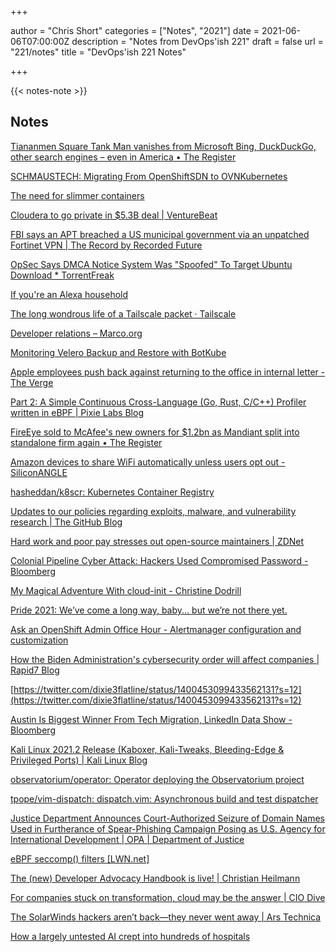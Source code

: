 +++

author = "Chris Short"
categories = ["Notes", "2021"]
date = 2021-06-06T07:00:00Z
description = "Notes from DevOps'ish 221"
draft = false
url = "221/notes"
title = "DevOps'ish 221 Notes"

+++

{{< notes-note >}}

## Notes

[Tiananmen Square Tank Man vanishes from Microsoft Bing, DuckDuckGo, other search engines – even in America • The Register](https://www.theregister.com/2021/06/04/search_engine_tiananmen/)

[SCHMAUSTECH: Migrating From OpenShiftSDN to OVNKubernetes](https://schmaustech.blogspot.com/2021/06/migrating-from-openshiftsdn-to.html)

[The need for slimmer containers](https://iximiuz.com/en/posts/thick-container-vulnerabilities/)

[Cloudera to go private in $5.3B deal | VentureBeat](https://venturebeat.com/2021/06/01/cloudera-to-go-private-in-5-3b-deal/)

[FBI says an APT breached a US municipal government via an unpatched Fortinet VPN | The Record by Recorded Future](https://therecord.media/fbi-says-an-apt-breached-a-us-municipal-government-via-an-unpatched-fortinet-vpn/)

[OpSec Says DMCA Notice System Was "Spoofed" To Target Ubuntu Download * TorrentFreak](https://torrentfreak.com/opsec-says-dmca-notice-system-was-spoofed-to-target-ubuntu-download-210527/)

[If you're an Alexa household](https://twitter.com/ChrisShort/status/1399462452455260163)

[The long wondrous life of a Tailscale packet · Tailscale](https://tailscale.com/blog/2021-05-life-of-a-packet/)

[Developer relations – Marco.org](https://marco.org/2021/06/03/developer-relations)

[Monitoring Velero Backup and Restore with BotKube](https://www.infracloud.io/blogs/monitoring-velero-backup-restore-botkube/?utm_source=reddit.com&utm_medium=social&utm_campaign=promoting_blog&utm_content=kubernetes)

[Apple employees push back against returning to the office in internal letter - The Verge](https://www.theverge.com/2021/6/4/22491629/apple-employees-push-back-return-office-internal-letter-tim-cook)

[Part 2: A Simple Continuous Cross-Language (Go, Rust, C/C++) Profiler written in eBPF | Pixie Labs Blog](https://blog.px.dev/cpu-profiling-2/)

[FireEye sold to McAfee's new owners for $1.2bn as Mandiant split into standalone firm again • The Register](https://www.theregister.com/2021/06/03/fireeye_sold_stg_1_2bn_dollars_mandiant/)

[Amazon devices to share WiFi automatically unless users opt out - SiliconANGLE](https://siliconangle.com/2021/05/31/amazon-devices-automatically-share-wifi-unless-users-opt/)

[hasheddan/k8scr: Kubernetes Container Registry](https://github.com/hasheddan/k8scr)

[Updates to our policies regarding exploits, malware, and vulnerability research | The GitHub Blog](https://github.blog/2021-06-04-updates-to-our-policies-regarding-exploits-malware-and-vulnerability-research/)

[Hard work and poor pay stresses out open-source maintainers | ZDNet](https://www.zdnet.com/article/hard-work-and-poor-pay-stresses-out-open-source-maintainers/)

[Colonial Pipeline Cyber Attack: Hackers Used Compromised Password - Bloomberg](https://www.bloomberg.com/news/articles/2021-06-04/hackers-breached-colonial-pipeline-using-compromised-password)

[My Magical Adventure With cloud-init - Christine Dodrill](https://christine.website/blog/cloud-init-2021-06-04)

[Pride 2021: We’ve come a long way, baby... but we’re not there yet.](https://blog.scottlogic.com/2021/06/03/pride-2021.html)

[Ask an OpenShift Admin Office Hour - Alertmanager configuration and customization](https://www.openshift.com/blog/ask-an-openshift-admin-office-hour-alertmanager-configuration-and-customization)

[How the Biden Administration's cybersecurity order will affect companies | Rapid7 Blog](https://www.rapid7.com/blog/post/2021/06/01/how-the-biden-administrations-cybersecurity-order-will-affect-companies/)

[https://twitter.com/dixie3flatline/status/1400453099433562131?s=12](https://twitter.com/dixie3flatline/status/1400453099433562131?s=12)

[Austin Is Biggest Winner From Tech Migration, LinkedIn Data Show - Bloomberg](https://www.bloomberg.com/news/articles/2021-06-01/austin-is-biggest-winner-from-tech-migration-linkedin-data-show)

[Kali Linux 2021.2 Release (Kaboxer, Kali-Tweaks, Bleeding-Edge & Privileged Ports) | Kali Linux Blog](https://www.kali.org/blog/kali-linux-2021-2-release/)

[observatorium/operator: Operator deploying the Observatorium project](https://github.com/observatorium/operator)

[tpope/vim-dispatch: dispatch.vim: Asynchronous build and test dispatcher](https://github.com/tpope/vim-dispatch)

[Justice Department Announces Court-Authorized Seizure of Domain Names Used in Furtherance of Spear-Phishing Campaign Posing as U.S. Agency for International Development | OPA | Department of Justice](https://www.justice.gov/opa/pr/justice-department-announces-court-authorized-seizure-domain-names-used-furtherance-spear)

[eBPF seccomp() filters [LWN.net]](https://lwn.net/SubscriberLink/857228/8cb9b65f61cb1d88/)

[The (new) Developer Advocacy Handbook is live! | Christian Heilmann](https://christianheilmann.com/2021/05/31/the-new-developer-advocacy-handbook-is-live/)

[For companies stuck on transformation, cloud may be the answer | CIO Dive](https://www.ciodive.com/news/accenture-report-transformation-cloud-leapfroggers/600997/)

[The SolarWinds hackers aren’t back—they never went away | Ars Technica](https://arstechnica.com/gadgets/2021/05/the-solarwinds-hackers-arent-back-they-never-went-away/)

[How a largely untested AI crept into hundreds of hospitals](https://www.fastcompany.com/90641343/epic-deterioration-index-algorithm-pandemic-concerns)
